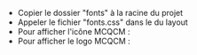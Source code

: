 - Copier le dossier "fonts" à la racine du projet
- Appeler le fichier "fonts.css" dans le <head> du layout
- Pour afficher l'icône MCQCM : <span class="icon-mcqcm"></span>
- Pour afficher le logo MCQCM : <span class="icon-mcqcm-logo"></span>